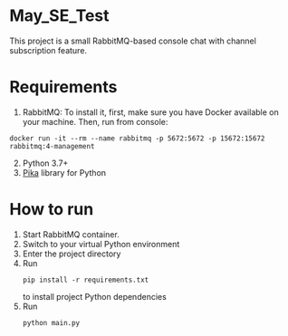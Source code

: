 # May_SE_Test

This project is a small RabbitMQ-based console chat with channel subscription feature.


# Requirements

1. RabbitMQ:
To install it, first, make sure you have Docker available on your machine.
Then, run from console:
```
docker run -it --rm --name rabbitmq -p 5672:5672 -p 15672:15672 rabbitmq:4-management
```

2. Python 3.7+
3. [Pika](https://pypi.org/project/pika/) library for Python


# How to run

1. Start RabbitMQ container.
2. Switch to your virtual Python environment
3. Enter the project directory
4. Run
    ```
    pip install -r requirements.txt
    ```
    to install project Python dependencies
5. Run
    ```
    python main.py
    ```